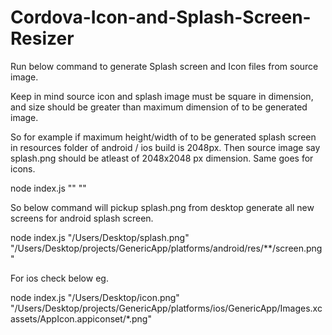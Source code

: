 # Cordova-Icon-and-Splash-Screen-Resizer

Run below command to generate Splash screen and Icon files from source image.

Keep in mind source icon and splash image must be square in dimension, and size should be greater than maximum dimension of to be generated image.

So for example if maximum height/width of to be generated splash screen in resources folder of android / ios build is 2048px. Then source image say splash.png should be atleast of 2048x2048 px dimension. Same goes for icons.


node index.js "<source image path>" "<destination images selector>"

So below command will pickup splash.png from desktop generate all new screens for android splash screen.

node index.js "/Users/Desktop/splash.png" "/Users/Desktop/projects/GenericApp/platforms/android/res/**/screen.png"


For ios check below eg.

node index.js "/Users/Desktop/icon.png" "/Users/Desktop/projects/GenericApp/platforms/ios/GenericApp/Images.xcassets/AppIcon.appiconset/*.png"